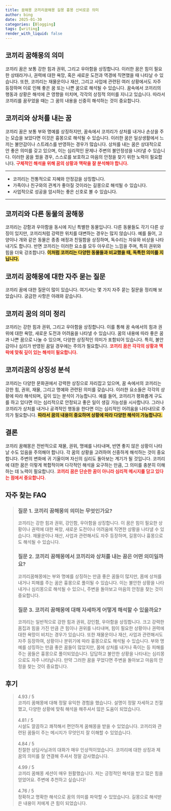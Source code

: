 ```yaml
---
title: 꿈해몽 코끼리꿈해몽 길몽 흉몽 신비로운 의미
author: bing
date: 2025-01-30
categories: [Blogging]
tags: [writing]
render_with_liquid: false
---
```



<h2 id='코끼리_꿈해몽의_의미'>코끼리 꿈해몽의 의미</h2>

<p>코끼리 꿈은 보통 강한 힘과 권위, 그리고 우아함을 상징합니다. 이러한 꿈은 힘이 필요한 상태라거나, 권력에 대한 욕망, 혹은 새로운 도전과 역경에 직면했을 때 나타날 수 있습니다. 또한, 코끼리는 재물운이나 재산, 그리고 사업에 관련된 여러 상황에서도 자주 등장하며 이로 인해 좋은 꿈 또는 나쁜 꿈으로 해석될 수 있습니다. 꿈속에서 코끼리의 행동과 상황은 해석에 큰 영향을 미치며, 각각의 상징적 의미를 지니고 있습니다. 따라서 코끼리를 꿈꾸었을 때는 그 꿈의 내용을 신중히 해석하는 것이 중요합니다.</p>

<h2 id='코끼리와_상처를_내는_꿈'>코끼리와 상처를 내는 꿈</h2>

<p>코끼리 꿈은 보통 부와 명예를 상징하지만, 꿈속에서 코끼리가 상처를 내거나 손상을 주는 모습을 보았다면 이것은 흉몽으로 해석될 수 있습니다. 이러한 꿈은 일상생활에서 느끼는 불안감이나 스트레스를 반영하는 경우가 많습니다. 상처를 내는 꿈은 상대적으로 안 좋은 의미를 갖고 있으며, 이는 심리적인 문제나 주변의 불안정성을 나타낼 수 있습니다. 이러한 꿈을 꿨을 경우, 스스로를 보호하고 마음의 안정을 찾기 위한 노력이 필요합니다. <b><span style="color: #ee2323;">구체적인 해석을 위해 꿈의 상황과 맥락을 잘 분석해야 합니다.</span></b></p>

<hr />

<ul>
    <li>코끼리는 전통적으로 지혜와 안정감을 상징합니다.</li>
    <li>가족이나 친구와의 관계가 좋아질 것이라는 길몽으로 해석될 수 있습니다.</li>
    <li>사업적으로 성공을 암시하는 좋은 신호로 볼 수 있습니다.</li>
</ul>

<hr />

<h2 id='코끼리와_다른_동물의_꿈해몽'>코끼리와 다른 동물의 꿈해몽</h2>

<p>코끼리는 강함과 우아함을 동시에 지닌 특별한 동물입니다. 다른 동물들도 각기 다른 상징이 있지만, 코끼리처럼 강력한 위치를 대변하는 경우는 많지 않습니다. 예를 들어, 고양이나 개와 같은 동물은 종종 애정과 친밀함을 상징하며, 독수리는 자유와 비상을 나타내기도 합니다. 반면 코끼리는 이러한 요소를 모두 아우르는 느낌을 주며, 특히 권위와 힘을 더욱 강조합니다. <b><span style="background-color: #ffe066;">이처럼 코끼리는 다양한 동물들과 비교했을 때, 독특한 의미를 지닙니다.</span></b></p>

<h2 id='코끼리_꿈해몽에_대한_자주_묻는_질문'>코끼리 꿈해몽에 대한 자주 묻는 질문</h2>

<p>코끼리 꿈에 대한 질문이 많이 있습니다. 여기서는 몇 가지 자주 묻는 질문을 정리해 보았습니다. 궁금한 사항은 아래와 같습니다.</p>

<h2 id='코끼리_꿈의_의미_정리'>코끼리 꿈의 의미 정리</h2>

<p>코끼리는 강한 힘과 권위, 그리고 우아함을 상징합니다. 이를 통해 꿈 속에서의 힘과 권위에 대한 욕망, 새로운 도전과 어려움을 나타낼 수 있습니다. 꿈의 내용에 따라 좋은 꿈과 나쁜 꿈으로 나눌 수 있으며, 다양한 상징적인 의미가 포함되어 있습니다. 특히, 불안감이나 심리가 반영된 꿈일 경우에는 주의가 필요합니다. <b><span style="color: #ee2323;">코끼리 꿈은 각각의 상황과 맥락에 맞춰 깊이 있는 해석이 필요합니다.</span></b></p>

<h2 id='코끼리꿈의_상징성_분석'>코끼리꿈의 상징성 분석</h2>

<p>코끼리는 다양한 문화권에서 강력한 상징으로 자리잡고 있으며, 꿈 속에서의 코끼리는 강한 힘, 권위, 재물, 그리고 명예와 관련된 의미를 갖습니다. 이러한 요소들은 각각의 상황에 따라 해석되며, 깊이 있는 분석이 가능합니다. 예를 들어, 코끼리가 평화롭게 구도를 하고 있다면 이는 심리적으로 안정되고 좋은 일이 생길 가능성을 시사합니다. 그러나 코끼리가 상처를 내거나 공격적인 행동을 한다면 이는 심리적인 어려움을 나타내므로 주의가 필요합니다. <b><span style="background-color: #ffe066;">따라서 꿈의 내용이 중요하며 상황에 따라 다양한 해석이 가능합니다.</span></b></p>

<h2 id='결론'>결론</h2>

<p>코끼리 꿈해몽은 전반적으로 재물, 권위, 명예를 나타내며, 반면 좋지 않은 상황이 나타날 수도 있음을 주의해야 합니다. 각 꿈의 상황을 고려하여 신중하게 해석하는 것이 중요합니다. 주변의 변화에 귀 기울이며 자신의 심리도 돌아보는 계기가 될 것입니다. 코끼리에 대한 꿈은 이렇게 복합적이며 다각적인 해석을 요구하는 만큼, 그 의미를 충분히 이해하는 데 노력이 필요합니다. <b><span style="color: #ee2323;">코끼리 꿈은 단순한 꿈이 아니라 심리적 메시지를 담고 있다는 점에서 중요합니다.</span></b></p>


<h2 id='자주_찾는_FAQ'>자주 찾는 FAQ</h2>
<div itemscope="" itemtype="https://schema.org/FAQPage"> 
<blockquote> 
<div itemscope="" itemprop="mainEntity" itemtype="https://schema.org/Question"> 
<h3 itemprop="name">질문 1. 코끼리 꿈해몽의 의미는 무엇인가요?</h3> 
<div itemscope="" itemprop="acceptedAnswer" itemtype="https://schema.org/Answer"> 
<span itemprop="text"> 
<p>코끼리는 강한 힘과 권위, 강인함, 우아함을 상징합니다. 이 꿈은 힘이 필요한 상황이나 권력에 대한 욕망, 새로운 도전이나 어려움에 직면한 상황을 나타낼 수 있습니다. 재물운이나 재산, 사업과 관련해서도 자주 등장하며, 길몽이나 흉몽으로도 해석될 수 있습니다.</p> 
</span> 
</div> 
</div> 
<div itemscope="" itemprop="mainEntity" itemtype="https://schema.org/Question"> 
<h3 itemprop="name">질문 2. 코끼리 꿈해몽에서 코끼리와 상처를 내는 꿈은 어떤 의미일까요?</h3> 
<div itemscope="" itemprop="acceptedAnswer" itemtype="https://schema.org/Answer"> 
<span itemprop="text"> 
<p>코끼리꿈해몽에는 부와 명예를 상징하는 만큼 좋은 꿈들이 많지만, 몸에 상처를 내거나 피해를 주는 꿈은 흉몽으로 풀이될 수 있습니다. 이는 불안한 상황을 나타내거나 심리몽으로 해석될 수 있으니, 주변을 돌아보고 마음의 안정을 찾는 것이 중요합니다.</p> 
</span> 
</div> 
</div> 
<div itemscope="" itemprop="mainEntity" itemtype="https://schema.org/Question"> 
<h3 itemprop="name">질문 3. 코끼리 꿈해몽에 대해 자세하게 어떻게 해석할 수 있을까요?</h3> 
<div itemscope="" itemprop="acceptedAnswer" itemtype="https://schema.org/Answer"> 
<span itemprop="text"> 
<p>코끼리는 일반적으로 강한 힘과 권위, 강인함, 우아함을 상징합니다. 크고 강력한 몸집과 힘을 가진 만큼 큰 힘이나 권위를 나타내며, 힘이 필요한 상황이나 권력에 대한 욕망이 비치는 경우가 있습니다. 또한 재물운이나 재산, 사업과 관련해서도 자주 등장하여, 상황이나 분위기에 따라 흉몽으로도 해석될 수 있습니다. 부와 명예를 상징하는 만큼 좋은 꿈들이 많았지만, 몸에 상처를 내거나 죽이는 등 피해를 주는 꿈들은 흉몽으로 풀이되었습니다. 답답하고 불안한 상황을 나타내는 심리몽으로도 자주 나타납니다. 만약 그러한 꿈을 꾸었다면 주변을 돌아보고 마음의 안정을 찾는 것이 중요합니다.</p> 
</span> 
</div> 
</div> 
</blockquote> 
</div>
<h2 id='후기'>후기</h2>
<div itemscope itemtype="https://schema.org/Product">
  <blockquote>
  <div itemprop="review" itemscope itemtype="https://schema.org/Review">
      <div itemprop="reviewRating" itemscope itemtype="https://schema.org/Rating"> <span itemprop="ratingValue">4.93</span> / <span itemprop="bestRating">5</span> </div>
      <span itemprop="reviewBody">코끼리 꿈해몽에 대해 정말 유익한 경험을 했습니다. 설명이 정말 자세하고 친절했고, 다양한 상황에 맞춰 해석을 해주셔서 많은 도움이 되었습니다.</span>
  </div>
  <br>
  <div itemprop="review" itemscope itemtype="https://schema.org/Review">
      <div itemprop="reviewRating" itemscope itemtype="https://schema.org/Rating"> <span itemprop="ratingValue">4.81</span> / <span itemprop="bestRating">5</span> </div>
      <span itemprop="reviewBody">시설도 깔끔하고 쾌적해서 편안하게 꿈해몽을 받을 수 있었습니다. 코끼리와 관련된 꿈들이 주는 메시지가 무엇인지 잘 이해할 수 있었습니다.</span>
  </div>
  <br>
  <div itemprop="review" itemscope itemtype="https://schema.org/Review">
      <div itemprop="reviewRating" itemscope itemtype="https://schema.org/Rating"> <span itemprop="ratingValue">4.84</span> / <span itemprop="bestRating">5</span> </div>
      <span itemprop="reviewBody">친절한 상담사님과의 대화가 매우 인상적이었습니다. 코끼리에 대한 상징과 제 꿈의 의미를 잘 연결해 주셔서 정말 감사했습니다.</span>
  </div>
  <br>
  <div itemprop="review" itemscope itemtype="https://schema.org/Review">
      <div itemprop="reviewRating" itemscope itemtype="https://schema.org/Rating"> <span itemprop="ratingValue">4.99</span> / <span itemprop="bestRating">5</span> </div>
      <span itemprop="reviewBody">코끼리 꿈해몽 세션이 매우 원활했습니다. 저는 긍정적인 해석을 받고 많은 힘을 얻었어요. 주변에 추천하고 싶습니다!</span>
  </div>
  <br>
  <div itemprop="review" itemscope itemtype="https://schema.org/Review">
      <div itemprop="reviewRating" itemscope itemtype="https://schema.org/Rating"> <span itemprop="ratingValue">4.76</span> / <span itemprop="bestRating">5</span> </div>
      <span itemprop="reviewBody">정확하고 명확한 해석으로 꿈의 의미를 파악할 수 있었습니다. 길몽으로 해석받은 내용이 저에게 큰 힘이 되었습니다.</span>
  </div>
  </blockquote>
</div>
